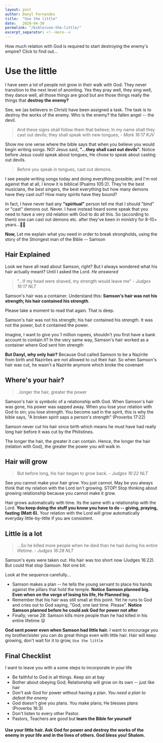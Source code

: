 ```yaml
---
layout: post
author: Danyl Fernandes
title:  "Use the little"
date:   2020-04-30
permalink: "/bible/use-the-little/"
excerpt_separator: <!--more-->
---
```

How much relation with God is required to start destroying the enemy's empire? Click to find out...
<!--more-->

# Use the little 

I have seen a lot of people not grow in their walk with God. They never transition to the next level of anointing. Yes they pray well, they sing well, they dance well, all those things are good but are those things really the things that **destroy the enemy?**

See, we (as believers in Christ) have been assigned a task. The task is to destroy the works of the enemy. Who is the enemy? the fallen angel -- the devil.

> And these signs shall follow them that believe; In my name shall they cast out devils; they shall speak with new tongues; - *Mark 16:17 KJV*

Show me one verse where the bible says that when you believe you would begin writing songs. NO! Jesus said, **"...they shall cast out devils".** Notice before Jesus could speak about tongues, He chose to speak about casting out devils.

> Before you speak in tongues, cast out demons.

I see people writing songs today and doing everything possible; and I'm not against that at all, I know it is biblical (Psalms 105:2). They're the best musicians, the best singers, the best everything but how many demons have they cast out? How many spirits have they bound?

In fact, I have never had any **"spiritual"** person tell me that I should "bind" or "cast" demons out. Never. I have instead heard some speak that you need to have a very old relation with God to do all this. So (according to them) one can cast out demons etc. after they've been in ministry for 8-10+ years...:man_facepalming:

**Now,** Let me explain what you need in order to break strongholds, using the story of the Strongest man of the Bible -- Samson

## Hair Explained

Look we have all read about Samson, right? But I always wondered what his hair actually meant? Until I asked the Lord. *He answered*

> "...If my head were shaved, my strength would leave me" - *Judges 16:17 NLT*

Samson's hair was a container. Understand this: **Samson's hair was not his strength; his hair contained his strength**.

Please take a moment to read that again. That is deep.

Samson's hair was not his strength; his hair contained his strength. It was not the power, but  it contained the power.

Imagine, I want to give you 1 million rupees, shouldn't you first have a bank account to contain it? In the very same way, Samson's hair worked as a container where God sent him strength

**But Danyl, why only hair?** Because God called Samson to be a Nazirite from birth and Nazirites are not allowed to cut their hair. So when Samson's hair was cut, he wasn't a Nazirite anymore which broke the covenant

## Where's your hair?

> ..longer the hair, greater the power

Samson's hair is symbolic of a relationship with God. When Samson's hair was gone, his power was sapped away. When you lose your relation with God to sin; you lose strength. You become sad in the spirit, this is why the bible says, "A broken spirit saps a person's strength" (Proverbs 17:22) 

Samson never cut his hair since birth which means he must have had really long hair before it was cut by the Philistines.

The longer the hair, the greater it can contain. Hence, the longer the hair (relation with God), the greater the power you will walk in.

## Hair will grow

> But before long, his hair began to grow back. - *Judges 16:22 NLT*	

See you cannot make your hair grow. You just cannot. May be you always think that my relation with the Lord isn't growing. STOP! Stop thinking about growing relationship because you cannot make it grow.

Hair grows automatically with time. Its the same with a relationship with the Lord. **You keep doing the stuff you know you have to do -- giving, praying, fasting (Matt 6).** Your relation with the Lord will grow automatically everyday little-by-little if you are consistent.

## Little is a lot

> ...So he killed more people when he died than he had during his entire lifetime. - *Judges 16:28 NLT*

Samson's eyes were taken out. His hair was too short now (Judges 16:22). But could that stop Samson. Not one bit. 

Look at the sequence carefully...

* Samson makes a plan -- he tells the young servant to place his hands against the pillars that hold the temple. **Notice Samson planned big. Even when on the verge of losing his life, He Planned big.**
* Remember that his hair was still small at this point. Yet he runs to God and cries out to God saying, "God, one last time. Please". **Notice Samson planned before he could ask God for power not after**
* Finally, verse 28: Samson kills more people than he had killed in his entire lifetime :astonished:

**God sent power even when Samson had little hair.** I want to encourage you my brother/sister you can do great things even with little hair. Hair will keep growing, don't wait for it to grow, ```Use the little```

## Final Checklist

I want to leave you with a some steps to incorporate in your life

* Be faithful to God in all things. Keep sin at bay
* Bother about obeying God; Relationship will grow on its own -- just like hair
* Don't ask God for power without having a plan. *You need a plan to defeat the enemy*
* God doesn't give you plans. You make plans; He blesses plans (Proverbs 16:3)
* Don't listen to every other Pastor. 
* Pastors, Teachers are good but **learn the Bible for yourself**

#### Use your little hair. Ask God for power and destroy the works of the enemy in your life and in the lives of others. God bless you! Shalom.






